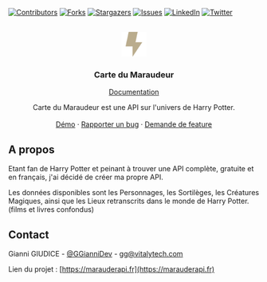 <div id="top"></div>

[![Contributors][contributors-shield]][contributors-url]
[![Forks][forks-shield]][forks-url]
[![Stargazers][stars-shield]][stars-url]
[![Issues][issues-shield]][issues-url]
[![LinkedIn][linkedin-shield]][linkedin-url]
[![Twitter][twitter-shield]][twitter-url]

<!-- PROJECT LOGO -->
<br />
<div align="center">
  <a href="https://ping-contest.herokuapp.com">
    <img src="public/image/icon.png" alt="Logo" width="50">
  </a>

<h3 align="center">Carte du Maraudeur</h3>

 <a href="https://marauderapi.fr/documentation">Documentation</a>

  <p align="center">
    Carte du Maraudeur est une API sur l'univers de Harry Potter.
    <br />
    <br />
    <a href="https://marauderapi.fr">Démo</a>
    ·
    <a href="https://github.com/vt-gianni/MarauderAPI/issues">Rapporter un bug</a>
    ·
    <a href="https://github.com/vt-gianni/MarauderAPI/issues">Demande de feature</a>
  </p>
</div>

<!-- ABOUT THE PROJECT -->
## A propos

Etant fan de Harry Potter et peinant à trouver une API complète, gratuite et en français, j'ai décidé de créer ma propre API.

Les données disponibles sont les Personnages, les Sortilèges, les Créatures Magiques, ainsi que les Lieux retranscrits dans le monde de Harry Potter. (films et livres confondus)

<!-- CONTACT -->
## Contact

Gianni GIUDICE - [@GGianniDev](https://twitter.com/GGianniDev) - gg@vitalytech.com

Lien du projet : [https://marauderapi.fr](https://marauderapi.fr)


<!-- MARKDOWN LINKS & IMAGES -->
<!-- https://www.markdownguide.org/basic-syntax/#reference-style-links -->
[contributors-shield]: https://img.shields.io/github/contributors/vt-gianni/MarauderAPI.svg?style=for-the-badge
[contributors-url]: https://github.com/vt-gianni/MarauderAPI/graphs/contributors
[forks-shield]: https://img.shields.io/github/forks/vt-gianni/MarauderAPI.svg?style=for-the-badge
[forks-url]: https://github.com/vt-gianni/MarauderAPI/network/members
[stars-shield]: https://img.shields.io/github/stars/vt-gianni/MarauderAPI.svg?style=for-the-badge
[stars-url]: https://github.com/vt-gianni/MarauderAPI/stargazers
[issues-shield]: https://img.shields.io/github/issues/vt-gianni/MarauderAPI.svg?style=for-the-badge
[issues-url]: https://github.com/vt-gianni/MarauderAPI/issues
[license-shield]: https://img.shields.io/github/license/vt-gianni/MarauderAPI.svg?style=for-the-badge
[license-url]: https://github.com/vt-gianni/MarauderAPI/blob/main/LICENSE.txt
[linkedin-shield]: https://img.shields.io/badge/-LinkedIn-black.svg?style=for-the-badge&logo=linkedin&colorB=555
[linkedin-url]: https://fr.linkedin.com/in/gianni-giudice-388b56157
[twitter-shield]: https://img.shields.io/badge/-Twitter-black.svg?style=for-the-badge&logo=Twitter&colorB=555
[twitter-url]: https://twitter.com/GGianniDev
[product-screenshot]: images/screenshot.png
